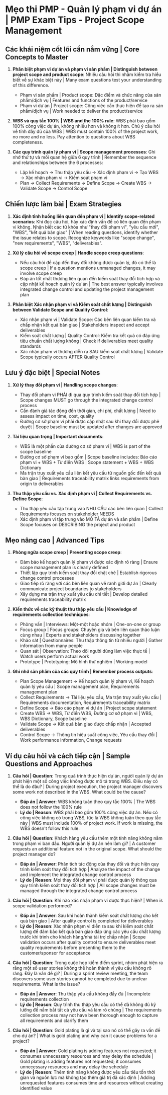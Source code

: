 # Mẹo thi PMP - Quản lý phạm vi dự án | PMP Exam Tips - Project Scope Management

## Các khái niệm cốt lõi cần nắm vững | Core Concepts to Master
1. **Phân biệt phạm vi dự án và phạm vi sản phẩm | Distinguish between project scope and product scope**: Nhiều câu hỏi thi nhằm kiểm tra hiểu biết về sự khác biệt này | Many exam questions test your understanding of this difference.
   - Phạm vi sản phẩm | Product scope: Đặc điểm và chức năng của sản phẩm/dịch vụ | Features and functions of the product/service
   - Phạm vi dự án | Project scope: Công việc cần thực hiện để tạo ra sản phẩm/dịch vụ | Work needed to deliver the product/service

2. **WBS và quy tắc 100% | WBS and the 100% rule**: WBS phải bao gồm 100% công việc dự án, không nhiều hơn và không ít hơn. Chú ý câu hỏi về tính đầy đủ của WBS | WBS must contain 100% of the project work, no more and no less. Pay attention to questions about WBS completeness.

3. **Các quy trình quản lý phạm vi | Scope management processes**: Ghi nhớ thứ tự và mối quan hệ giữa 6 quy trình | Remember the sequence and relationships between the 6 processes:
   - Lập kế hoạch → Thu thập yêu cầu → Xác định phạm vi → Tạo WBS → Xác nhận phạm vi → Kiểm soát phạm vi
   - Plan → Collect Requirements → Define Scope → Create WBS → Validate Scope → Control Scope

## Chiến lược làm bài | Exam Strategies
1. **Xác định tình huống liên quan đến phạm vi | Identify scope-related scenarios**: Khi đọc câu hỏi, hãy xác định vấn đề có liên quan đến phạm vi không. Nhận biết các từ khóa như "thay đổi phạm vi", "yêu cầu mới", "WBS", "kết quả bàn giao" | When reading questions, identify whether the issue relates to scope. Recognize keywords like "scope change", "new requirements", "WBS", "deliverables".

2. **Xử lý câu hỏi về scope creep | Handle scope creep questions**:
   - Nếu câu hỏi đề cập đến thay đổi không được quản lý, đó có thể là scope creep | If a question mentions unmanaged changes, it may involve scope creep
   - Đáp án tốt nhất thường liên quan đến kiểm soát thay đổi tích hợp và cập nhật kế hoạch quản lý dự án | The best answer typically involves integrated change control and updating the project management plan

3. **Phân biệt Xác nhận phạm vi và Kiểm soát chất lượng | Distinguish between Validate Scope and Quality Control**:
   - Xác nhận phạm vi | Validate Scope: Các bên liên quan kiểm tra và chấp nhận kết quả bàn giao | Stakeholders inspect and accept deliverables
   - Kiểm soát chất lượng | Quality Control: Kiểm tra kết quả có đáp ứng tiêu chuẩn chất lượng không | Check if deliverables meet quality standards
   - Xác nhận phạm vi thường diễn ra SAU kiểm soát chất lượng | Validate Scope typically occurs AFTER Quality Control

## Lưu ý đặc biệt | Special Notes
1. **Xử lý thay đổi phạm vi | Handling scope changes**:
   - Thay đổi phạm vi PHẢI đi qua quy trình kiểm soát thay đổi tích hợp | Scope changes MUST go through the integrated change control process
   - Cần đánh giá tác động đến thời gian, chi phí, chất lượng | Need to assess impact on time, cost, quality
   - Đường cơ sở phạm vi phải được cập nhật sau khi thay đổi được phê duyệt | Scope baseline must be updated after changes are approved

2. **Tài liệu quan trọng | Important documents**:
   - WBS là một phần của đường cơ sở phạm vi | WBS is part of the scope baseline
   - Đường cơ sở phạm vi bao gồm | Scope baseline includes: Báo cáo phạm vi + WBS + Từ điển WBS | Scope statement + WBS + WBS Dictionary
   - Ma trận truy xuất yêu cầu liên kết yêu cầu từ nguồn gốc đến kết quả bàn giao | Requirements traceability matrix links requirements from origin to deliverables

3. **Thu thập yêu cầu vs. Xác định phạm vi | Collect Requirements vs. Define Scope**:
   - Thu thập yêu cầu tập trung vào NHU CẦU các bên liên quan | Collect Requirements focuses on stakeholder NEEDS
   - Xác định phạm vi tập trung vào MÔ TẢ dự án và sản phẩm | Define Scope focuses on DESCRIBING the project and product

## Mẹo nâng cao | Advanced Tips
1. **Phòng ngừa scope creep | Preventing scope creep**:
   - Đảm bảo kế hoạch quản lý phạm vi được xác định rõ ràng | Ensure scope management plan is clearly defined
   - Thiết lập quy trình kiểm soát thay đổi chặt chẽ | Establish rigorous change control processes
   - Giao tiếp rõ ràng với các bên liên quan về ranh giới dự án | Clearly communicate project boundaries to stakeholders
   - Xây dựng ma trận truy xuất yêu cầu chi tiết | Develop detailed requirements traceability matrix

2. **Kiến thức về các kỹ thuật thu thập yêu cầu | Knowledge of requirements collection techniques**:
   - Phỏng vấn | Interviews: Một-một hoặc nhóm | One-on-one or group
   - Focus group | Focus groups: Chuyên gia và bên liên quan thảo luận cùng nhau | Experts and stakeholders discussing together
   - Khảo sát | Questionnaires: Thu thập thông tin từ nhiều người | Gather information from many people
   - Quan sát | Observation: Theo dõi người dùng làm việc thực tế | Watch users perform actual work
   - Prototype | Prototyping: Mô hình thử nghiệm | Working model

3. **Ghi nhớ sản phẩm của các quy trình | Remember process outputs**:
   - Plan Scope Management → Kế hoạch quản lý phạm vi, Kế hoạch quản lý yêu cầu | Scope management plan, Requirements management plan
   - Collect Requirements → Tài liệu yêu cầu, Ma trận truy xuất yêu cầu | Requirements documentation, Requirements traceability matrix
   - Define Scope → Báo cáo phạm vi dự án | Project scope statement
   - Create WBS → WBS, Từ điển WBS, Đường cơ sở phạm vi | WBS, WBS Dictionary, Scope baseline
   - Validate Scope → Kết quả bàn giao được chấp nhận | Accepted deliverables
   - Control Scope → Thông tin hiệu suất công việc, Yêu cầu thay đổi | Work performance information, Change requests

## Ví dụ câu hỏi và cách tiếp cận | Sample Questions and Approaches
1. **Câu hỏi | Question**: Trong quá trình thực hiện dự án, người quản lý dự án phát hiện một số công việc không được mô tả trong WBS. Điều này có thể là do đâu? | During project execution, the project manager discovers some work not described in the WBS. What could be the cause?
   - **Đáp án | Answer**: WBS không tuân theo quy tắc 100% | The WBS does not follow the 100% rule
   - **Lý do | Reason**: WBS phải bao gồm 100% công việc dự án. Nếu có công việc không có trong WBS, tức là WBS không tuân theo quy tắc này | WBS must include 100% of project work. If work is missing, the WBS doesn't follow this rule.

2. **Câu hỏi | Question**: Khách hàng yêu cầu thêm một tính năng không nằm trong phạm vi ban đầu. Người quản lý dự án nên làm gì? | A customer requests an additional feature not in the original scope. What should the project manager do?
   - **Đáp án | Answer**: Phân tích tác động của thay đổi và thực hiện quy trình kiểm soát thay đổi tích hợp | Analyze the impact of the change and implement the integrated change control process
   - **Lý do | Reason**: Mọi thay đổi phạm vi phải được quản lý thông qua quy trình kiểm soát thay đổi tích hợp | All scope changes must be managed through the integrated change control process

3. **Câu hỏi | Question**: Khi nào xác nhận phạm vi được thực hiện? | When is scope validation performed?
   - **Đáp án | Answer**: Sau khi hoàn thành kiểm soát chất lượng cho kết quả bàn giao | After quality control is completed for deliverables
   - **Lý do | Reason**: Xác nhận phạm vi diễn ra sau khi kiểm soát chất lượng để đảm bảo kết quả bàn giao đáp ứng các yêu cầu chất lượng trước khi trình cho khách hàng/nhà tài trợ chấp nhận | Scope validation occurs after quality control to ensure deliverables meet quality requirements before presenting them to the customer/sponsor for acceptance

4. **Câu hỏi | Question**: Trong cuộc họp kiểm điểm sprint, nhóm phát hiện ra rằng một số user stories không thể hoàn thành vì yêu cầu không rõ ràng. Đây là vấn đề gì? | During a sprint review meeting, the team discovers some user stories cannot be completed due to unclear requirements. What is the issue?
   - **Đáp án | Answer**: Thu thập yêu cầu không đầy đủ | Incomplete requirements collection
   - **Lý do | Reason**: Quy trình thu thập yêu cầu có thể đã không đủ kỹ lưỡng để nắm bắt tất cả yêu cầu và làm rõ chúng | The requirements collection process may not have been thorough enough to capture all requirements and clarify them

5. **Câu hỏi | Question**: Gold plating là gì và tại sao nó có thể gây ra vấn đề cho dự án? | What is gold plating and why can it cause problems for a project?
   - **Đáp án | Answer**: Gold plating is adding features not requested; it consumes unnecessary resources and may delay the schedule | Gold plating is adding features not requested; it consumes unnecessary resources and may delay the schedule
   - **Lý do | Reason**: Thêm tính năng không được yêu cầu tiêu tốn thời gian và nguồn lực mà không tạo thêm giá trị đã xác định | Adding unrequested features consumes time and resources without creating identified value 